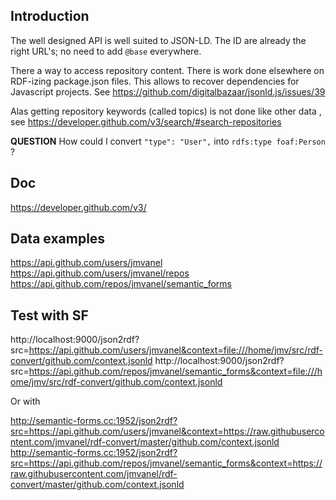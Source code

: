## Introduction
The well designed API is well suited to JSON-LD. The ID are already the right URL's; no need to add `@base` everywhere.

There a way to access repository content. There is work done elsewhere on RDF-izing package.json files. This allows to recover dependencies for Javascript projects.
See https://github.com/digitalbazaar/jsonld.js/issues/39

Alas getting repository keywords (called topics) is not done like other data , see https://developer.github.com/v3/search/#search-repositories

**QUESTION**
How could I convert     `"type": "User",`
into     `rdfs:type foaf:Person` ?

## Doc
https://developer.github.com/v3/

## Data examples
https://api.github.com/users/jmvanel
https://api.github.com/users/jmvanel/repos
https://api.github.com/repos/jmvanel/semantic_forms

## Test with SF

http://localhost:9000/json2rdf?src=https://api.github.com/users/jmvanel&context=file:///home/jmv/src/rdf-convert/github.com/context.jsonld
http://localhost:9000/json2rdf?src=https://api.github.com/repos/jmvanel/semantic_forms&context=file:///home/jmv/src/rdf-convert/github.com/context.jsonld

Or with

http://semantic-forms.cc:1952/json2rdf?src=https://api.github.com/users/jmvanel&context=https://raw.githubusercontent.com/jmvanel/rdf-convert/master/github.com/context.jsonld
http://semantic-forms.cc:1952/json2rdf?src=https://api.github.com/repos/jmvanel/semantic_forms&context=https://raw.githubusercontent.com/jmvanel/rdf-convert/master/github.com/context.jsonld

